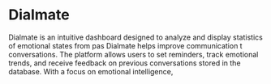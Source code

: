 # Dialmate
Dialmate is an intuitive dashboard designed to analyze and display statistics of emotional states from pas Dialmate helps improve communication t conversations. The platform allows users to set reminders, track emotional trends, and receive feedback on previous conversations stored in the database. With a focus on emotional intelligence, 
